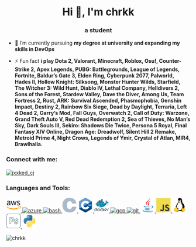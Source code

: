 <h1 align="center">Hi 👋, I'm chrkk</h1>
<h3 align="center">a student</h3>

- 🌱 I’m currently pursuing **my degree at university and expanding my skills in DevOps**

- ⚡ Fun fact **i play Dota 2, Valorant, Minecraft, Roblox, Osu!, Counter-Strike 2, Apex Legends, PUBG: Battlegrounds, League of Legends, Fortnite, Baldur’s Gate 3, Elden Ring, Cyberpunk 2077, Palworld, Hades II, Hollow Knight: Silksong, Monster Hunter Wilds, Starfield, The Witcher 3: Wild Hunt, Diablo IV, Lethal Company, Helldivers 2, Sons of the Forest, Stardew Valley, Dave the Diver, Among Us, Team Fortress 2, Rust, ARK: Survival Ascended, Phasmophobia, Genshin Impact, Destiny 2, Rainbow Six Siege, Dead by Daylight, Terraria, Left 4 Dead 2, Garry’s Mod, Fall Guys, Overwatch 2, Call of Duty: Warzone, Grand Theft Auto V, Red Dead Redemption 2, Sea of Thieves, No Man’s Sky, Dark Souls III, Sekiro: Shadows Die Twice, Persona 5 Royal, Final Fantasy XIV Online, Dragon Age: Dreadwolf, Silent Hill 2 Remake, Metroid Prime 4, Night Crows, Legends of Ymir, Crystal of Atlan, MIR4, Brawlhalla.**

<h3 align="left">Connect with me:</h3>
<p align="left">
<a href="https://instagram.com/jxxked_cj" target="blank"><img align="center" src="https://raw.githubusercontent.com/rahuldkjain/github-profile-readme-generator/master/src/images/icons/Social/instagram.svg" alt="jxxked_cj" height="30" width="40" /></a>
</p>

<h3 align="left">Languages and Tools:</h3>
<p align="left"> <a href="https://aws.amazon.com" target="_blank" rel="noreferrer"> <img src="https://raw.githubusercontent.com/devicons/devicon/master/icons/amazonwebservices/amazonwebservices-original-wordmark.svg" alt="aws" width="40" height="40"/> </a> <a href="https://azure.microsoft.com/en-in/" target="_blank" rel="noreferrer"> <img src="https://www.vectorlogo.zone/logos/microsoft_azure/microsoft_azure-icon.svg" alt="azure" width="40" height="40"/> </a> <a href="https://www.gnu.org/software/bash/" target="_blank" rel="noreferrer"> <img src="https://www.vectorlogo.zone/logos/gnu_bash/gnu_bash-icon.svg" alt="bash" width="40" height="40"/> </a> <a href="https://www.cprogramming.com/" target="_blank" rel="noreferrer"> <img src="https://raw.githubusercontent.com/devicons/devicon/master/icons/c/c-original.svg" alt="c" width="40" height="40"/> </a> <a href="https://www.w3schools.com/cpp/" target="_blank" rel="noreferrer"> <img src="https://raw.githubusercontent.com/devicons/devicon/master/icons/cplusplus/cplusplus-original.svg" alt="cplusplus" width="40" height="40"/> </a> <a href="https://www.docker.com/" target="_blank" rel="noreferrer"> <img src="https://raw.githubusercontent.com/devicons/devicon/master/icons/docker/docker-original-wordmark.svg" alt="docker" width="40" height="40"/> </a> <a href="https://cloud.google.com" target="_blank" rel="noreferrer"> <img src="https://www.vectorlogo.zone/logos/google_cloud/google_cloud-icon.svg" alt="gcp" width="40" height="40"/> </a> <a href="https://git-scm.com/" target="_blank" rel="noreferrer"> <img src="https://www.vectorlogo.zone/logos/git-scm/git-scm-icon.svg" alt="git" width="40" height="40"/> </a> <a href="https://www.java.com" target="_blank" rel="noreferrer"> <img src="https://raw.githubusercontent.com/devicons/devicon/master/icons/java/java-original.svg" alt="java" width="40" height="40"/> </a> <a href="https://developer.mozilla.org/en-US/docs/Web/JavaScript" target="_blank" rel="noreferrer"> <img src="https://raw.githubusercontent.com/devicons/devicon/master/icons/javascript/javascript-original.svg" alt="javascript" width="40" height="40"/> </a> <a href="https://www.linux.org/" target="_blank" rel="noreferrer"> <img src="https://raw.githubusercontent.com/devicons/devicon/master/icons/linux/linux-original.svg" alt="linux" width="40" height="40"/> </a> <a href="https://www.photoshop.com/en" target="_blank" rel="noreferrer"> <img src="https://raw.githubusercontent.com/devicons/devicon/master/icons/photoshop/photoshop-line.svg" alt="photoshop" width="40" height="40"/> </a> <a href="https://www.python.org" target="_blank" rel="noreferrer"> <img src="https://raw.githubusercontent.com/devicons/devicon/master/icons/python/python-original.svg" alt="python" width="40" height="40"/> </a> </p>

<p><img align="center" src="https://github-readme-streak-stats.herokuapp.com/?user=chrkk&theme=dark" alt="chrkk" /></p>

